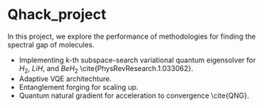 # Qhack_project
In this project, we explore the performance of methodologies for finding the spectral gap of molecules.
* Implementing k-th subspace-search variational quantum eigensolver for $H_2$, $LiH$, and $BeH_2$  \cite{PhysRevResearch.1.033062}.
* Adaptive VQE architechture.
* Entanglement forging for scaling up.
* Quantum natural gradient for acceleration to convergence \cite{QNG}.
